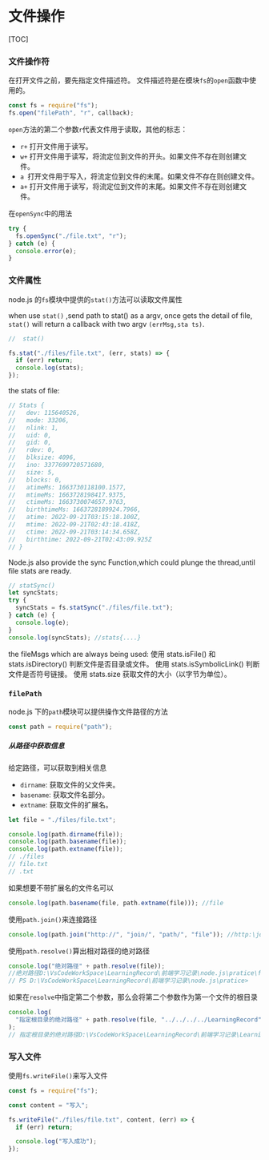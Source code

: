 # 文件操作

[TOC]

### 文件操作符

在打开文件之前，要先指定文件描述符。
文件描述符是在模块`fs`的`open`函数中使用的。

```js
const fs = require("fs");
fs.open("filePath", "r", callback);
```

`open`方法的第二个参数`r`代表文件用于读取，其他的标志：

- `r+` 打开文件用于读写。
- `w+` 打开文件用于读写，将流定位到文件的开头。如果文件不存在则创建文件。
- `a `打开文件用于写入，将流定位到文件的末尾。如果文件不存在则创建文件。
- `a+` 打开文件用于读写，将流定位到文件的末尾。如果文件不存在则创建文件。

在`openSync`中的用法

```js
try {
  fs.openSync("./file.txt", "r");
} catch (e) {
  console.error(e);
}
```

### 文件属性

node.js 的`fs`模块中提供的`stat()`方法可以读取文件属性

when use `stat()` ,send path to stat() as a argv, once gets the detail of file, `stat()` will return a callback with two argv `(errMsg,sta ts)`.

```js
//  stat()

fs.stat("./files/file.txt", (err, stats) => {
  if (err) return;
  console.log(stats);
});
```

the stats of file:

```js
// Stats {
//   dev: 115640526,
//   mode: 33206,
//   nlink: 1,
//   uid: 0,
//   gid: 0,
//   rdev: 0,
//   blksize: 4096,
//   ino: 3377699720571680,
//   size: 5,
//   blocks: 0,
//   atimeMs: 1663730118100.1577,
//   mtimeMs: 1663728198417.9375,
//   ctimeMs: 1663730074657.9763,
//   birthtimeMs: 1663728189924.7966,
//   atime: 2022-09-21T03:15:18.100Z,
//   mtime: 2022-09-21T02:43:18.418Z,
//   ctime: 2022-09-21T03:14:34.658Z,
//   birthtime: 2022-09-21T02:43:09.925Z
// }
```

Node.js also provide the sync Function,which could plunge the thread,until file stats are ready.

```js
// statSync()
let syncStats;
try {
  syncStats = fs.statSync("./files/file.txt");
} catch (e) {
  console.log(e);
}
console.log(syncStats); //stats{....}
```

the fileMsgs which are always being used:
使用 stats.isFile() 和 stats.isDirectory() 判断文件是否目录或文件。
使用 stats.isSymbolicLink() 判断文件是否符号链接。
使用 stats.size 获取文件的大小（以字节为单位）。

### `filePath`

node.js 下的`path`模块可以提供操作文件路径的方法

```js
const path = require("path");
```

##### 从路径中获取信息

给定路径，可以获取到相关信息

- `dirname`: 获取文件的父文件夹。
- `basename`: 获取文件名部分。
- `extname`: 获取文件的扩展名。

```js
let file = "./files/file.txt";

console.log(path.dirname(file));
console.log(path.basename(file));
console.log(path.extname(file));
// ./files
// file.txt
// .txt
```

如果想要不带扩展名的文件名可以

```js
console.log(path.basename(file, path.extname(file))); //file
```

使用`path.join()`来连接路径

```js
console.log(path.join("http://", "join/", "path/", "file")); //http:\join\path\file
```

使用`path.resolve()`算出相对路径的绝对路径

```js
console.log("绝对路径" + path.resolve(file));
//绝对路径D:\VsCodeWorkSpace\LearningRecord\前端学习记录\node.js\pratice\files\file.txt
// PS D:\VsCodeWorkSpace\LearningRecord\前端学习记录\node.js\pratice>
```

如果在`resolve`中指定第二个参数，那么会将第二个参数作为第一个文件的根目录

```js
console.log(
  "指定根目录的绝对路径" + path.resolve(file, "../../../../LearningRecord")
);
// 指定根目录的绝对路径D:\VsCodeWorkSpace\LearningRecord\前端学习记录\LearningRecord
```

### 写入文件

使用`fs.writeFile()`来写入文件

```js
const fs = require("fs");

const content = "写入";

fs.writeFile("./files/file.txt", content, (err) => {
  if (err) return;

  console.log("写入成功");
});
```
